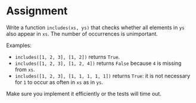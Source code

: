 # Assignment

Write a function `includes(xs, ys)` that checks whether all elements in `ys` also appear in `xs`.
The number of occurrences is unimportant.

Examples:

* `includes([1, 2, 3], [1, 2])` returns `True`.
* `includes([1, 2, 3], [1, 2, 4])` returns `False` because `4` is missing from `xs`.
* `includes([1, 2, 3], [1, 1, 1, 1, 1])` returns `True`: it is not necessary for `1` to occur as often in `xs` as in `ys`.

Make sure you implement it efficiently or the tests will time out.
